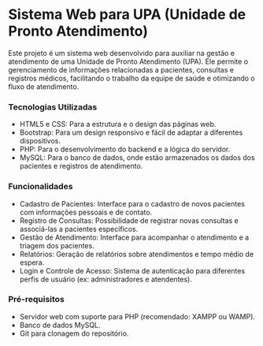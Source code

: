# Sistema Web para UPA (Unidade de Pronto Atendimento)

Este projeto é um sistema web desenvolvido para auxiliar na gestão e atendimento de uma Unidade de Pronto Atendimento (UPA). Ele permite o gerenciamento de informações relacionadas a pacientes, consultas e registros médicos, facilitando o trabalho da equipe de saúde e otimizando o fluxo de atendimento.

### Tecnologias Utilizadas

 - HTML5 e CSS: Para a estrutura e o design das páginas web.
 - Bootstrap: Para um design responsivo e fácil de adaptar a diferentes dispositivos.
 - PHP: Para o desenvolvimento do backend e a lógica do servidor.
 - MySQL: Para o banco de dados, onde estão armazenados os dados dos pacientes e registros de atendimento.

### Funcionalidades
 - Cadastro de Pacientes: Interface para o cadastro de novos pacientes com informações pessoais e de contato.
 - Registro de Consultas: Possibilidade de registrar novas consultas e associá-las a pacientes específicos.
 - Gestão de Atendimento: Interface para acompanhar o atendimento e a triagem dos pacientes.
 - Relatórios: Geração de relatórios sobre atendimentos e tempo médio de espera.
 - Login e Controle de Acesso: Sistema de autenticação para diferentes perfis de usuário (ex: administradores e atendentes).

### Pré-requisitos
 - Servidor web com suporte para PHP (recomendado: XAMPP ou WAMP).
 - Banco de dados MySQL.
 - Git para clonagem do repositório.
